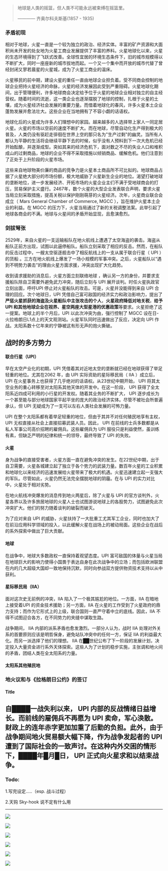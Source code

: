 > 地球是人类的摇篮，但人类不可能永远被束缚在摇篮里。
>
> ———— 齐奥尔科夫斯基(1857 - 1935)

### 矛盾初现

相对于地球，火星一直是一个较为独立的政治、经济实体。丰富的矿产资源和大面积尚未开发的处女地为火星工商业发展提供了丰富的养料。火星地球化以来，火星的生态环境得到了飞跃式改善。全球性宜居的环境生态条件下，旧的城市规模得以不断扩大，同时一座座新的城市拔地而起。一个又一个集中而开放的城市代替了曾经封闭又寥若晨星的火星城，成为了火星工商业的温床。

火星移民的前中期，建设火星的重任一直由地球企业担负着。受不同商会控制的地球企业把持火星经济的命脉，火星的经济发展因此受到严重阻碍。火星地球化期间，出于管理便利，许多地球商会决定给予位于火星的地球企业相对独立的自主经营权。随着时间的流逝，这一类企业也逐渐摆脱了地球的控制，扎根于火星的土壤，成为火星经济社会发展的重要力量。而借着地球化的春风，许多火星本土企业蓬勃发展并愈法壮大。这些企业在当地拥有了不容小觑的话语权。

地球化后的火星成为许多人们理想中的家园。越来越多的人选择带上家人一同定居火星。火星的市场以空前的速度不断扩大。而在地球，尽管自动化生产得到极大的普及，人类仍没有驱赶走徘徊在世界上空的那只名为"生产过剩"的幽灵。当所有人都认为平静的生活将会继续平静下去的时候，似乎没有人预料到下一次大危机已经开始酝酿，并逐渐成型。突如其来的经济危机下，面对数之不尽的失业人口和堆积成山的过剩商品，地球的企业不得不采取措施以倾销商品、缓解危机。他们注意到了正处于上升阶段的火星市场。

这些来自地球物美价廉的商品的竞争力是火星本土商品所不可比拟的。地球商品占据了火星绝大部分的市场份额，极大地威胁了火星新生企业的地位。渴望打破地球的垄断地位，进一步发展经济、开拓市场的火星企业主们不满于受地球商会的打压，贸易保护主义盛行。2467年，数个火星的大型企业发表联合声明，要求火星当局立刻采取措施，提高关税以保护刚刚萌芽的火星经济。次年，火星商业联合会成立（ Mars General Chamber of Commerce, MGCC ），旨在维护火星本土企业的利益。在 MGCC 的压力下，火星当局通过了新的关税调整法案。此举引起了地球各商会的不满。地球与火星间的矛盾开始显现，且愈演愈烈。

 ### 剑拔弩张

2529年，来自火星的一支运输船队在地火航线上遭遇了太空海盗的袭击。海盗从船队正前方出现，试图以此逼停船队。船队立刻采取了相应的反击。然而，在船队的反击过程中，一艘太空驱逐舰击中了相反航线上的一支从属于联合行星（ UPI ）的货船 。三方在地火航线上爆发了一场小规模的军事冲突。之后，火星船队以“遇到不明势力袭击”的理由火星方面求援，冲突出现扩大化趋势。

收到请求援助的消息后，火星方面立刻联络地球 ，确认另一方的身份，并要求支援船队除自卫需要外避免武力冲突，随后立刻与 UPI 展开谈判。时任火星执政官立刻出面，呼吁UPI 停止对火星船队的攻击。可是，火星并没能得到来自 UPI 合理的回应。次个地球日，UPI 凭借自己富可敌国的经济实力和政治影响力，提出了**严惩火星抓获的海盗及火星船队中主张攻击的个人**，**火星政府降低对地关税**，**给予UPI 和其他地球企业在视界、星空两座大型星港的优惠政策**等要求。火星拒绝了这一提案。地球上的半个月后，UPI 以此次冲突为由，强行控制了 MGCC 设在日-火拉格朗日L1点上的天文观测站。火星军队同时迅速做出了反应，决定向 UPI 作战。太阳系数十亿年来的宁静被这有形无声的炮火撕破。
## 战时的多方势力

#### 联合行星（UPI）

早在太空产业化的初期，UPI 凭借着其对近地太空的垄断就已经在地球获得了举足轻重的地位。尤其在2062 年，由 UPI 实际资助的星际移民局（ IIA ）成立后， UPI 在火星事务上也获得了几乎绝对的话语权。从23世纪中期开始， UPI 将其太空业务的重心转移至对太阳系其他天体的开发中。在这一阶段， UPI 获得了全太阳系近四成可利用的小行星的开发权。随着其业务的不断扩大， UPI 逐步成长为一个甚至能与部分地球国家平起平坐的庞大的政治经济实体。尽管不被社会所普遍承认，但 UPI 无疑成为了一支可以左右人类社会发展的可怖力量。

UPI 在整个太阳系都有着举足轻重的地位，但由于其并不对任何殖民地享有主权，UPI 无权直接从社会上直接招募武装人员。因此， UPI 在前线的士兵多数都是从私人军事公司高价招聘的雇佣兵。这些雇佣兵为 UPI 服役只是利益使然，虽训练有素，但缺乏严明的纪律和统一的领导，最终导致了 UPI 的失败。

#### 火星

身为战争的直接受害者，火星方面一直在避免冲突的发生。在22世纪中期，出于自卫需要，火星各城建立起了独立于各个势力的武装力量。数百年火星的工业积累和地球化以来经济的迅速发展给火星带来了极大的机遇。火星迅速建立起一支强大的军队。尽管如此，火星仍然无法完全摆脱地球的阴霾。在与 UPI 的实力对比中，火星处于相对劣势。

在地火航线冲突爆发的消息传到地火两星后，除了火星与 UPI 的官方谈判外，火星各界以及许多旅居地球的火星人士也试图游说地球上的各股势力，试图避免此次冲突扩大。他们的努力随着谈判的破裂而破灭。

为了应对来自 UPI 的威胁，火星扶持了一大批重工尤其军工企业，同时也加大了在前沿应用科学领域的投入，以此缓解火星在战场上的被动局面。这些企业在战后的系外探索中做出了巨大贡献。

#### 地球

在战争中，地球大多数政权一直保持着观望态度。UPI 富可敌国的体量与火星当局在地球巨大的影响力使得小国畏于表达自身在此次战争中的立场；而包括欧洲联盟在内的几大超级大国却一致地保持沉默，同时向参战双方提供物资技术支持以从中获利。

#### 星际移民局（IIA）

面对这次史无前例的冲突，IIA 陷入了一个极其尴尬的地位。一方面，IIA 在暗地上接受着UPI 的资金技术援助；另一方面，IIA 在火星的工作受到了火星政府的鼎力支持；而作为它形式上的上级，联合国则一直严守着中立的底线。因此，IIA 不得不试图迎合各方，在不同势力的夹缝中谋取生路。

战争期间， IIA 内部的派系矛盾也愈发激烈。一部分人认为，战时 IIA 处理对外关系的首要原则应该是明哲保身，避免站队冲突中的任何一方，保证 IIA 的利益最大化。而另一派选择了他们的理想。 IIA 在██世纪公布了下一阶段的发展计划，决定投入大量资金进行系外天体探索。这些人为了计划的稳步实施，主张调和地火间的矛盾，团结人类在全太阳系的力量。

#### 太阳系其他殖民地


### 地火议和与《拉格朗日公约》的签订

#### Title

自████一战失利以来， UPI 内部的反战情绪日益增长。而前线的雇佣兵不再愿为 UPI 卖命，军心涣散。财政上的连年赤字更加加重了后勤的负担。此外，由于战争期间地火贸易额大幅下降，作为战争发起者的 UPI 遭到了国际社会的一致声讨。在这种内外交困的情形下，████年█月█日， UPI 正式向火星求和以结束战争。
---

### Todo:

1\.写完设定.....（esp. 战斗过程）

2\.天钩 Sky-hook 说不定有什么用

---

![](/images/img-0275.png)

![](/images/img-0276.png)

![](/images/img-0277.png)

![](/images/img-0279.png)

![](/images/img-0280.png)

![](/images/img-0281.png)
